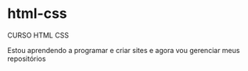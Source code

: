 # html-css
 CURSO HTML CSS

 Estou aprendendo a programar e criar sites  e agora vou  gerenciar meus repositórios
